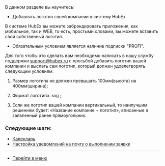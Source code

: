 В данном разделе вы научитесь:
- Добавлять логотип своей компании в систему HubEx


В системе HubEx вы можете забрэндировать приложения, как мобильное, так и WEB, то есть, простыми словами, вы можете вставить свой собственный логотип.
- Обязательным условием является наличие подписки "PROFI".

Для того чтобы это сделать вам необходимо написать в нашу службу поддержки support@hubex.ru с просьбой добавить логотип вашей компании и выслать сам логотип, который должен удовлетворять следующим условиям:
1. Размер логотипа не должен превышать 100мм(высота) на 400мм(ширина);

2. Формат логотипа .svg ;

3. Если же логотип вашей компании вертикальный, то наилучшим решением будет: «Название компание + логотип», вписанные в заявленный ранее прямоугольник.


### Следующие шаги:
- [Календарь](./Calendar.md)
- [Настройка уведомлений на почту о выполнении заявки](./HowToManageNotifications.md)


___
- [Перейти в меню](http://wiki.hubex.ru)

